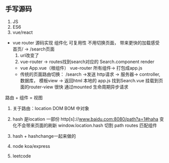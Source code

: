 ## 手写源码

[](https://juejin.im/post/5d2d19ccf265da1b7f29b05f)

1. JS
2. ES6
3. vue/react 
- vue router 源码实现
  组件化  可复用性
  不用切换页面， 带来更快的加载感受
  首页/  ->  /search页面
    1.  url改变了 
    2. vue-router  -> routes找到search对应的 Search.component 
       render <router-view />
    - vue App.vue（根组件） vue-router 所有组件-> 打包成app.js
    - 传统的页面路由切换：  /search ->发送 http请求 -> 服务器-> controller, 数据库，
       模板view ->  返回html
    本地的  app.js 找到Search.vue 挂载到页面的router-view 很快 
    通过mounted 生命周期异步请求 

路由 + 组件  = 视图
1. 关于路由：location DOM  BOM 中对象
2. hash 是location 一部份 http[s]://www.baidu.com:8080/path?a=1#haha  变化不会带来页面的刷新
  window.location.hash 切割  path   routes 匹配组件 
3. hash + hashchange一起来做的


4. node koa/express
5. leetcode